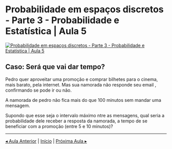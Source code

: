 # Probabilidade em espaços discretos - Parte 3 - Probabilidade e Estatística | Aula 5

[![Probabilidade em espaços discretos - Parte 3 - Probabilidade e Estatística | Aula 5](https://img.youtube.com/vi/Q4fH8SNGwdU/0.jpg)](https://www.youtube.com/watch?v=Q4fH8SNGwdU)

## Caso: Será que vai dar tempo?

Pedro quer aproveitar uma promoção e comprar bilhetes para o cinema, mais barato, pela internet. Mas sua namorada não responde seu email , confirmando se pode ir ou não.

A namorada de pedro não fica mais do que 100 minutos sem mandar uma mensagem.

Supondo que esse seja o intervalo máximo ntre as mensagens, qual seria a probabilidade dele receber a resposta da namorada, a tempo de se beneficiar com a promoção (entre 5 e 10 minutos)?

---
[$\blacktriangleleft$ Aula Anterior](aula-04.md) | [Início](README.md) | [Próxima Aula $\blacktriangleright$](aula-06.md)